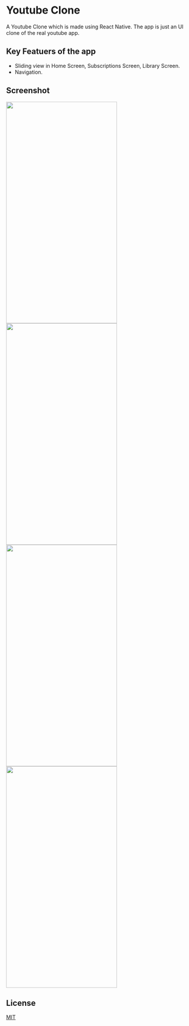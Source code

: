 # Youtube Clone
A Youtube Clone which is made using React Native. The app is just an UI clone of the real youtube app.

## Key Featuers of the app 
- Sliding view in Home Screen, Subscriptions Screen, Library Screen.
- Navigation.

## Screenshot
<img src="https://github.com/Sooryasanand/Youtube-Clone/blob/main/Demo/Youtube%20Home%20Page.png" width="300" height="600">
<img src="https://github.com/Sooryasanand/Youtube-Clone/blob/main/Demo/Youtube%20Home%20Page%202.png" width="300" height="600">
<img src="https://github.com/Sooryasanand/Youtube-Clone/blob/main/Demo/Youtube%20Subscription%20Page.png" width="300" height="600">
<img src="https://github.com/Sooryasanand/Youtube-Clone/blob/main/Demo/Youtube%20Library%20Page.PNG" width="300" height="600">

## License
[MIT](https://choosealicense.com/licenses/mit/)
